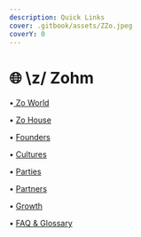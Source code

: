 ```yaml
---
description: Quick Links
cover: .gitbook/assets/ZZo.jpeg
coverY: 0
---
```


# 🌐 \z/ Zohm

•[ Zo World](zo-world.md)

• [Zo House](zo-house/)

• [Founders](founders.md)

• [Cultures](cultures/)

• [Parties](parties/)

• [Partners](success-stories/)

• [Growth](zo-house-growth.md)

• [FAQ & Glossary](faq-and-glossary.md)


